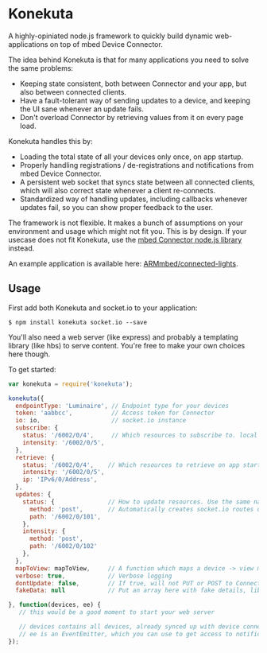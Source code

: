 # Konekuta

A highly-opiniated node.js framework to quickly build dynamic web-applications on top of mbed Device Connector.

The idea behind Konekuta is that for many applications you need to solve the same problems:

* Keeping state consistent, both between Connector and your app, but also between connected clients.
* Have a fault-tolerant way of sending updates to a device, and keeping the UI sane whenever an update fails.
* Don't overload Connector by retrieving values from it on every page load.

Konekuta handles this by:

* Loading the total state of all your devices only once, on app startup.
* Properly handling registrations / de-registrations and notifications from mbed Device Connector.
* A persistent web socket that syncs state between all connected clients, which will also correct state whenever a client re-connects.
* Standardized way of handling updates, including callbacks whenever updates fail, so you can show proper feedback to the user.

The framework is not flexible. It makes a bunch of assumptions on your environment and usage which might not fit you. This is by design. If your usecase does not fit Konekuta, use the [mbed Connector node.js library](https://github.com/ARMmbed/mbed-connector-api-node) instead.

An example application is available here: [ARMmbed/connected-lights](https://github.com/ARMmbed/connected-lights/tree/master/webapp).

## Usage

First add both Konekuta and socket.io to your application:

```
$ npm install konekuta socket.io --save
```

You'll also need a web server (like express) and probably a templating library (like hbs) to serve content. You're free to make your own choices here though.

To get started:

```js
var konekuta = require('konekuta');

konekuta({
  endpointType: 'Luminaire', // Endpoint type for your devices
  token: 'aabbcc',           // Access token for Connector
  io: io,                    // socket.io instance
  subscribe: {
    status: '/6002/0/4',     // Which resources to subscribe to. local name, and connector path, will get updated by notifications
    intensity: '/6002/0/5',
  },
  retrieve: {
    status: '/6002/0/4',    // Which resources to retrieve on app startup (make sure to use same names as under subscribe). Will also be retrieved whenever a new device registers.
    intensity: '/6002/0/5',
    ip: 'IPv6/0/Address',
  },
  updates: {
    status: {               // How to update resources. Use the same names as before.
      method: 'post',       // Automatically creates socket.io routes under 'change-status' which you can write to to update the resource.
      path: '/6002/0/101',
    },
    intensity: {
      method: 'post',
      path: '/6002/0/102'
    },
  },
  mapToView: mapToView,     // A function which maps a device -> view model, which you can use in your web app
  verbose: true,            // Verbose logging
  dontUpdate: false,        // If true, will not PUT or POST to Connector
  fakeData: null            // Put an array here with fake details, library will then not actually query Connector. Useful for development.

}, function(devices, ee) {
   // this would be a good moment to start your web server

   // devices contains all devices, already synced up with device connector
   // ee is an EventEmitter, which you can use to get access to notifications
});
```
